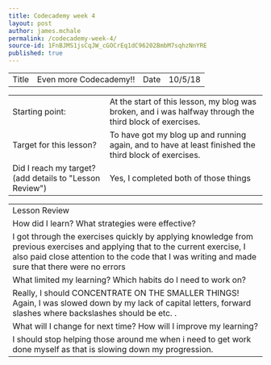 ```yaml
---
title: Codecademy week 4
layout: post
author: james.mchale
permalink: /codecademy-week-4/
source-id: 1FnBJMS1jsCqJW_cGOCrEq1dC96202BmbM7sqhzNnYRE
published: true
---
```

<table>
  <tr>
    <td>Title</td>
    <td>Even more Codecademy!!</td>
    <td>Date</td>
    <td>10/5/18</td>
  </tr>
</table>


<table>
  <tr>
    <td>Starting point:</td>
    <td>At the start of this lesson, my blog was broken, and i was halfway through the third block of exercises.</td>
  </tr>
  <tr>
    <td>Target for this lesson?</td>
    <td>To have got my blog up and running again, and to have at least finished the third block of exercises.</td>
  </tr>
  <tr>
    <td>Did I reach my target? 
(add details to "Lesson Review")</td>
    <td> Yes, I completed both of those things</td>
  </tr>
</table>


<table>
  <tr>
    <td>Lesson Review</td>
  </tr>
  <tr>
    <td>How did I learn? What strategies were effective? </td>
  </tr>
  <tr>
    <td>I got through the exercises quickly by applying knowledge from previous exercises and applying that to the current exercise, I also paid close attention to the code that I was writing and made sure that there were no errors</td>
  </tr>
  <tr>
    <td>What limited my learning? Which habits do I need to work on? </td>
  </tr>
  <tr>
    <td>Really, I should CONCENTRATE ON THE SMALLER THINGS! Again, I was slowed down by my lack of capital letters, forward slashes where backslashes should be etc. .</td>
  </tr>
  <tr>
    <td>What will I change for next time? How will I improve my learning?</td>
  </tr>
  <tr>
    <td>I should stop helping those around me when i need to get work done myself as that is slowing down my progression.</td>
  </tr>
</table>


